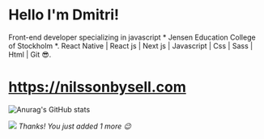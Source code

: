 



# Hello I'm Dmitri!

Front-end developer specializing in javascript * Jensen Education College of Stockholm *.
React Native | React js | Next js | Javascript | Css | Sass | Html | Git 😎.  

# https://nilssonbysell.com

![Anurag's GitHub stats](https://github-readme-stats.vercel.app/api?username=Dmitrinilssonbysell&show_icons=true&theme=radical)


![](https://komarev.com/ghpvc/?username=Dmitrinilssonbysell)
*Thanks! You just added 1 more 😉*



